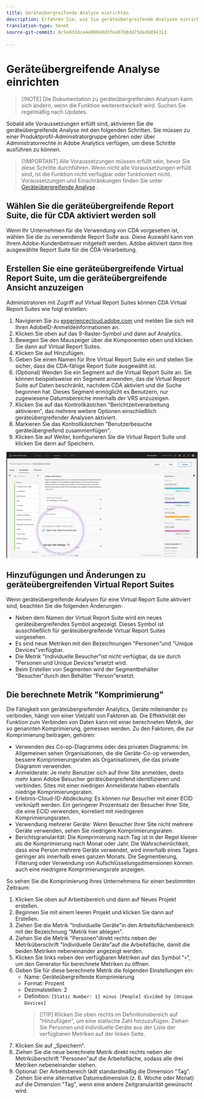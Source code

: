 ```yaml
---
title: Geräteübergreifende Analyse einrichten
description: Erfahren Sie, wie Sie geräteübergreifende Analysen einrichten, nachdem Sie die Voraussetzungen erfüllt haben.
translation-type: tm+mt
source-git-commit: 8c5e8d18ce4e09049d3fea07b8dd75ded6894313

---
```



# Geräteübergreifende Analyse einrichten

> [!NOTE] Die Dokumentation zu geräteübergreifenden Analysen kann sich ändern, wenn die Funktion weiterentwickelt wird. Suchen Sie regelmäßig nach Updates.

Sobald alle Voraussetzungen erfüllt sind, aktivieren Sie die geräteübergreifende Analyse mit den folgenden Schritten. Sie müssen zu einer Produktprofil-Administratorgruppe gehören oder über Administratorrechte in Adobe Analytics verfügen, um diese Schritte ausführen zu können.

> [!IMPORTANT] Alle Voraussetzungen müssen erfüllt sein, bevor Sie diese Schritte durchführen. Wenn nicht alle Voraussetzungen erfüllt sind, ist die Funktion nicht verfügbar oder funktioniert nicht. Voraussetzungen und Einschränkungen finden Sie unter [Geräteübergreifende Analyse](cda-home.md) .

## Wählen Sie die geräteübergreifende Report Suite, die für CDA aktiviert werden soll

Wenn Ihr Unternehmen für die Verwendung von CDA vorgesehen ist, wählen Sie die zu verwendende Report Suite aus. Diese Auswahl kann von Ihrem Adobe-Kundenbetreuer mitgeteilt werden. Adobe aktiviert dann Ihre ausgewählte Report Suite für die CDA-Verarbeitung.

## Erstellen Sie eine geräteübergreifende Virtual Report Suite, um die geräteübergreifende Ansicht anzuzeigen

Administratoren mit Zugriff auf Virtual Report Suites können CDA Virtual Report Suites wie folgt erstellen:

1. Navigieren Sie zu [experiencecloud.adobe.com](https://experiencecloud.adobe.com) und melden Sie sich mit Ihren AdobeID-Anmeldeinformationen an.
2. Klicken Sie oben auf das 9-Raster-Symbol und dann auf Analytics.
3. Bewegen Sie den Mauszeiger über die Komponenten oben und klicken Sie dann auf Virtual Report Suites.
4. Klicken Sie auf Hinzufügen.
5. Geben Sie einen Namen für Ihre Virtual Report Suite ein und stellen Sie sicher, dass die CDA-fähige Report Suite ausgewählt ist.
6. (Optional) Wenden Sie ein Segment auf die Virtual Report Suite an. Sie können beispielsweise ein Segment anwenden, das die Virtual Report Suite auf Daten beschränkt, nachdem CDA aktiviert und die Suche begonnen hat. Dieses Segment ermöglicht es Benutzern, nur zugewiesene Datumsbereiche innerhalb der VRS anzuzeigen.
7. Klicken Sie auf das Kontrollkästchen "Berichtzeitverarbeitung aktivieren", das mehrere weitere Optionen einschließlich geräteübergreifender Analysen aktiviert.
8. Markieren Sie das Kontrollkästchen "Benutzerbesuche geräteübergreifend zusammenfügen".
9. Klicken Sie auf Weiter, konfigurieren Sie die Virtual Report Suite und klicken Sie dann auf Speichern.

![CDA-Kontrollkästchen](assets/cda-checkbox.png)

## Hinzufügungen und Änderungen zu geräteübergreifenden Virtual Report Suites

Wenn geräteübergreifende Analysen für eine Virtual Report Suite aktiviert sind, beachten Sie die folgenden Änderungen:

* Neben dem Namen der Virtual Report Suite wird ein neues geräteübergreifendes Symbol angezeigt. Dieses Symbol ist ausschließlich für geräteübergreifende Virtual Report Suites vorgesehen.
* Es sind neue Metriken mit den Bezeichnungen "Personen"und "Unique Devices"verfügbar.
* Die Metrik "Individuelle Besucher"ist nicht verfügbar, da sie durch "Personen und Unique Devices"ersetzt wird.
* Beim Erstellen von Segmenten wird der Segmentbehälter "Besucher"durch den Behälter "Person"ersetzt.

## Die berechnete Metrik "Komprimierung"

Die Fähigkeit von geräteübergreifender Analytics, Geräte miteinander zu verbinden, hängt von einer Vielzahl von Faktoren ab. Die Effektivität der Funktion zum Verbinden von Daten kann mit einer berechneten Metrik, der so genannten Komprimierung, gemessen werden. Zu den Faktoren, die zur Komprimierung beitragen, gehören:

* Verwenden des Co-op-Diagramms oder des privaten Diagramms: Im Allgemeinen sehen Organisationen, die die Geräte-Co-op verwenden, bessere Komprimierungsraten als Organisationen, die das private Diagramm verwenden.
* Anmelderate: Je mehr Benutzer sich auf Ihrer Site anmelden, desto mehr kann Adobe Besucher geräteübergreifend identifizieren und verbinden. Sites mit einer niedrigen Anmelderate haben ebenfalls niedrige Komprimierungsraten.
* Erlebnis-Cloud-ID-Abdeckung: Es können nur Besucher mit einer ECID verknüpft werden. Ein geringerer Prozentsatz der Besucher Ihrer Site, die eine ECID verwenden, korreliert mit niedrigeren Komprimierungsraten.
* Verwendung mehrerer Geräte: Wenn Besucher Ihrer Site nicht mehrere Geräte verwenden, sehen Sie niedrigere Komprimierungsraten.
* Berichtsgranularität: Die Komprimierung nach Tag ist in der Regel kleiner als die Komprimierung nach Monat oder Jahr. Die Wahrscheinlichkeit, dass eine Person mehrere Geräte verwendet, wird innerhalb eines Tages geringer als innerhalb eines ganzen Monats. Die Segmentierung, Filterung oder Verwendung von Aufschlüsselungsdimensionen können auch eine niedrigere Komprimierungsrate anzeigen.

So sehen Sie die Komprimierung Ihres Unternehmens für einen bestimmten Zeitraum:

1. Klicken Sie oben auf Arbeitsbereich und dann auf Neues Projekt erstellen.
2. Beginnen Sie mit einem leeren Projekt und klicken Sie dann auf Erstellen.
3. Ziehen Sie die Metrik "Individuelle Geräte"in den Arbeitsflächenbereich mit der Bezeichnung "Metrik hier ablegen".
4. Ziehen Sie die Metrik "Personen"direkt rechts neben der Metriküberschrift "Individuelle Geräte"auf die Arbeitsfläche, damit die beiden Metriken nebeneinander angezeigt werden.
5. Klicken Sie links neben den verfügbaren Metriken auf das Symbol "`+`", um den Generator für berechnete Metriken zu öffnen.
6. Geben Sie für diese berechnete Metrik die folgenden Einstellungen ein:
   * Name: Geräteübergreifende Komprimierung
   * Format: Prozent
   * Dezimalstellen: 2
   * Definition: `[Static Number: 1] minus [People] divided by [Unique Devices]`
      > [!TIP] Klicken Sie oben rechts im Definitionsbereich auf "Hinzufügen", um eine statische Zahl hinzuzufügen. Ziehen Sie Personen und individuelle Geräte aus der Liste der verfügbaren Metriken auf der linken Seite.
7. Klicken Sie auf „Speichern“.
8. Ziehen Sie die neue berechnete Metrik direkt rechts neben der Metriküberschrift "Personen"auf die Arbeitsfläche, sodass alle drei Metriken nebeneinander stehen.
9. Optional: Der Arbeitsbereich lädt standardmäßig die Dimension "Tag". Ziehen Sie eine alternative Datumsdimension (z. B. Woche oder Monat) auf die Dimension "Tag", wenn eine andere Zeitgranularität gewünscht wird.

